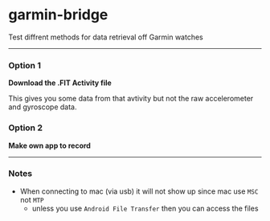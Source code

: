 # garmin-bridge

Test diffrent methods for data retrieval off Garmin watches

______
### Option 1
**Download the .FIT Activity file**

This gives you some data from that avtivity but not the raw accelerometer and gyroscope data. 

### Option 2
**Make own app to record**


____
### Notes

- When connecting to mac (via usb) it will not show up since mac use `MSC` not `MTP`
    - unless you use `Android File Transfer` then you can access the files
    
 